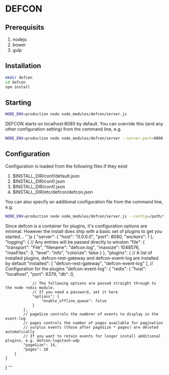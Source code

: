 # DEFCON

## Prerequisits
1. nodejs
1. bower
1. gulp

## Installation
```bash
mkdir defcon
cd defcon
npm install
```

## Starting
```bash
NODE_ENV=production node node_modules/defcon/server.js
```
DEFCON starts on localhost:8080 by default. You can override this (and any other configuration setting) from the command line, e.g.

```bash
NODE_ENV=production node node_modules/defcon/server --server.port=9090
```

## Configuration
Configuration is loaded from the following files if they exist

1. $INSTALL_DIR/conf/default.json
1. $INSTALL_DIR/conf/<environment>.json
1. $INSTALL_DIR/conf/<host>.json
1. $INSTALL_DIR/etc/defcon/defcon.json

You can also specify an additional configuration file from the command line, e.g. 
```bash
NODE_ENV=production node node_modules/defcon/server.js --config=/path/to/config.json
```

Since defcon is a container for plugins, it's configuration options are minimal. However the install does 
ship with a basic set of plugins to get you started...
'''js
{
    "server": {
        "host": "0.0.0.0",
        "port": 8080,
        "workers": 1
    },
    "logging": {
        // Any entries will be passed directly to winston
        "file": {
            "transport": "File",
            "filename": "defcon.log",
            "maxsize": 1048576,
            "maxFiles": 3,
            "level": "info",
            "colorize": false
        }
    },
    "plugins": {
        // A list of installed plugins, defcon-rest-gateway and defcon-event-log are installed by default
        "installed": [
            "defcon-rest-gateway",
            "defcon-event-log"
        ],
        // Configuration for the plugins
        "defcon-event-log": {
            "redis": {
                "host": "localhost",
                "port": 6379,
                "db": 0,

                // The following options are passed straight through to the node redis module. 
                // If you need a password, set it here
                "options": {
                    "enable_offline_queue": false
                }
            },
            // pageSize controls the numbrer of events to display in the event-log
            // pages controls the number of pages available for pagination
            // surplus events (those after pageSize * pages) are deleted automatically
            // If you want to retain events for longer install additional plugins, e.g. defcon-logstash-udp
            "pageSize": 14,
            "pages": 10
        }
    }
}
'''